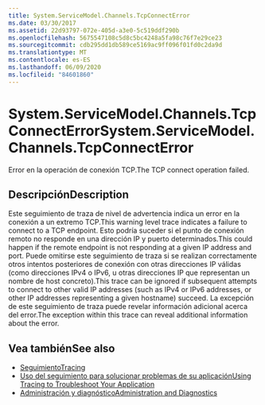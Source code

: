 ```yaml
---
title: System.ServiceModel.Channels.TcpConnectError
ms.date: 03/30/2017
ms.assetid: 22d93797-072e-405d-a3e0-5c519ddf290b
ms.openlocfilehash: 5675547108c5d8c5bc4248a5fa98c76f7e29ce23
ms.sourcegitcommit: cdb295dd1db589ce5169ac9ff096f01fd0c2da9d
ms.translationtype: MT
ms.contentlocale: es-ES
ms.lasthandoff: 06/09/2020
ms.locfileid: "84601860"
---
```

# <a name="systemservicemodelchannelstcpconnecterror"></a><span data-ttu-id="2652c-102">System.ServiceModel.Channels.TcpConnectError</span><span class="sxs-lookup"><span data-stu-id="2652c-102">System.ServiceModel.Channels.TcpConnectError</span></span>
<span data-ttu-id="2652c-103">Error en la operación de conexión TCP.</span><span class="sxs-lookup"><span data-stu-id="2652c-103">The TCP connect operation failed.</span></span>  
  
## <a name="description"></a><span data-ttu-id="2652c-104">Descripción</span><span class="sxs-lookup"><span data-stu-id="2652c-104">Description</span></span>  
 <span data-ttu-id="2652c-105">Este seguimiento de traza de nivel de advertencia indica un error en la conexión a un extremo TCP.</span><span class="sxs-lookup"><span data-stu-id="2652c-105">This warning level trace indicates a failure to connect to a TCP endpoint.</span></span> <span data-ttu-id="2652c-106">Esto podría suceder si el punto de conexión remoto no responde en una dirección IP y puerto determinados.</span><span class="sxs-lookup"><span data-stu-id="2652c-106">This could happen if the remote endpoint is not responding at a given IP address and port.</span></span> <span data-ttu-id="2652c-107">Puede omitirse este seguimiento de traza si se realizan correctamente otros intentos posteriores de conexión con otras direcciones IP válidas (como direcciones IPv4 o IPv6, u otras direcciones IP que representan un nombre de host concreto).</span><span class="sxs-lookup"><span data-stu-id="2652c-107">This trace can be ignored if subsequent attempts to connect to other valid IP addresses (such as IPv4 or IPv6 addresses, or other IP addresses representing a given hostname) succeed.</span></span> <span data-ttu-id="2652c-108">La excepción de este seguimiento de traza puede revelar información adicional acerca del error.</span><span class="sxs-lookup"><span data-stu-id="2652c-108">The exception within this trace can reveal additional information about the error.</span></span>  
  
## <a name="see-also"></a><span data-ttu-id="2652c-109">Vea también</span><span class="sxs-lookup"><span data-stu-id="2652c-109">See also</span></span>

- [<span data-ttu-id="2652c-110">Seguimiento</span><span class="sxs-lookup"><span data-stu-id="2652c-110">Tracing</span></span>](index.md)
- [<span data-ttu-id="2652c-111">Uso del seguimiento para solucionar problemas de su aplicación</span><span class="sxs-lookup"><span data-stu-id="2652c-111">Using Tracing to Troubleshoot Your Application</span></span>](using-tracing-to-troubleshoot-your-application.md)
- [<span data-ttu-id="2652c-112">Administración y diagnóstico</span><span class="sxs-lookup"><span data-stu-id="2652c-112">Administration and Diagnostics</span></span>](../index.md)
